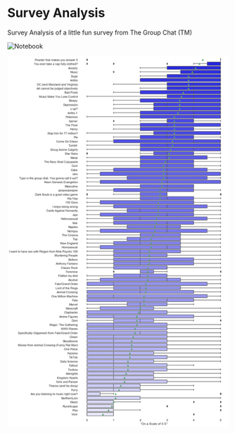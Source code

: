 # Survey Analysis
Survey Analysis of a little fun survey from The Group Chat (TM)

![Notebook](https://github.com/DataDrivenAngel/survey_analysis/blob/master/survey_box_plot.ipynb)

![Box Plot of Survey Responses](https://github.com/DataDrivenAngel/survey_analysis/blob/master/survey_box_plot.png)
